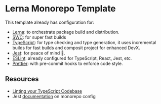# Lerna Monorepo Template

This template already has configuration for:

- [Lerna](https://github.com/lerna/lerna): to orchestrate package build and
  distribution.
- [SWC](https://github.com/swc-project/swc): for super fast builds
- [TypeScript](https://github.com/microsoft/typescript): for type checking and
  type generation, it uses incremental builds for fast builds and composit
  project for enhanced DevX.
- [Jest](https://github.com/facebook/jest): for peace of mind 🧘.
- [ESLint](https://github.com/eslint/eslint): already configured for TypeScript,
  React, Jest, etc.
- [Prettier](https://github.com/prettier/prettier): with pre-commit hooks to
  enforce code style.

## Resources

- [Linting your TypeScript Codebase](https://github.com/typescript-eslint/typescript-eslint/blob/master/docs/getting-started/linting/README.md)
- Jest
  [documentation](https://jestjs.io/docs/next/configuration#projects-arraystring--projectconfig)
  on monorepo config
